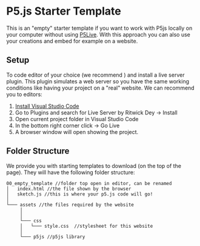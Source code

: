 # P5.js Starter Template

This is an "empty" starter template if you want to work with P5js locally on your computer without using [P5Live](https://teddavis.org/p5live). With this approach you can also use your creations and embed for example on a website.

## Setup

To  code editor of your choice (we recommend ) and install a live server plugin. This plugin simulates a web server so you have the same working conditions like having your project on a "real" website. We can recommend you to editors:

1. [Install Visual Studio Code](https://code.visualstudio.com/)
2. Go to Plugins and search for Live Server by Ritwick Dey -> Install
3. Open current project folder in Visual Studio Code
4. In the bottom right corner click -> Go Live
5. A browser window will open showing the project.

## Folder Structure

We provide you with starting templates to download (on the top of the page). They will have the following folder structure:

```
00_empty_template //folder top open in editor, can be renamed
│   index.html //the file shown by the browser
│   sketch.js //this is where your p5.js code will go!
│
└─── assets //the files required by the website
     │  
     │
     └─── css
     │   └─── style.css  //stylesheet for this website
     │
     └─── p5js //p5js library

```
